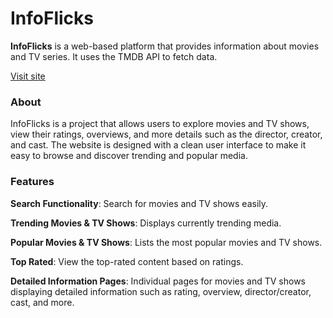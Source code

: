 # InfoFlicks
 **InfoFlicks** is a web-based platform that provides information about movies and TV series. It uses the TMDB API to fetch data.

[Visit site]( https://saikrishna284.github.io/InfoFlicks/)

### About
InfoFlicks is a project that allows users to explore movies and TV shows, view their ratings, overviews, and more details such as the director, creator, and cast. The website is designed with a clean user interface to make it easy to browse and discover trending and popular media.

### Features
 **Search Functionality**: Search for movies and TV shows easily.
 
 **Trending Movies & TV Shows**: Displays currently trending media.
 
 **Popular Movies & TV Shows**: Lists the most popular movies and TV shows.
 
 **Top Rated**: View the top-rated content based on ratings.
 
 **Detailed Information Pages**: Individual pages for movies and TV shows displaying detailed information such as rating, overview, director/creator, cast, and more.
